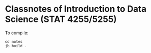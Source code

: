 # Classnotes of Introduction to Data Science (STAT 4255/5255)

To compile:

```
cd notes
jb build .
```
